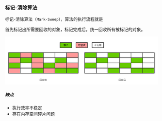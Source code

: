 ### 标记-清除算法

标记-清除算法（`Mark-Sweep`），算法的执行流程就是

首先标记出所需要回收的对象，标记完成后，统一回收所有被标记的对象。

![](img\标记-清除算法.png)

##### 缺点

* 执行效率不稳定
* 存在内存空间碎片问题